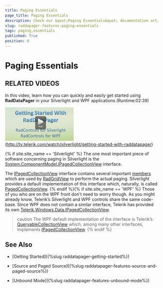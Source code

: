 ```yaml
---
title: Paging Essentials
page_title: Paging Essentials
description: Check our &quot;Paging Essentials&quot; documentation article for the RadDataPager {{ site.framework_name }} control.
slug: raddapager-features-paging-essentials
tags: paging,essentials
published: True
position: 0
---
```


# Paging Essentials



## RELATED VIDEOS
In this video, learn how you can quickly and easily get started using __RadDataPager__ in your Silverlight and WPF applications.(Runtime:02:39)

![WPF RadDataPager ](images/datapager_getting_started_video.png)(http://tv.telerik.com/watch/silverlight/getting-started-with-raddatapager)

{% if site.site_name == 'Silverlight' %}
The one most important piece of software concerning paging in Silverlight is the [System.ComponentModel.IPagedCollectionView](http://msdn.microsoft.com/en-us/library/system.componentmodel.ipagedcollectionview%28VS.95%29.aspx) interface.          

The [IPagedCollectionView](http://msdn.microsoft.com/en-us/library/system.componentmodel.ipagedcollectionview%28VS.95%29.aspx) interface contains several important [members](http://msdn.microsoft.com/en-us/library/system.componentmodel.ipagedcollectionview_members%28VS.95%29.aspx) which are used by [RadGridView](http://www.telerik.com/products/silverlight/controls/gridview.aspx) to perform the actual paging. Silverlight provides a default implementation of this interface which, naturally, is called [PagedCollectionView](http://msdn.microsoft.com/en-us/library/system.windows.data.pagedcollectionview%28VS.95%29.aspx).
   {% endif %}{% if site.site_name == 'WPF' %}
Those of you who are on the WPF front don't need to worry though. As you might already know, Telerik’s Silverlight and WPF controls share the same code-base. Since WPF does not contain a similar interface, Telerik has provided its own [Telerik.Windows.Data.IPagedCollectionView](http://www.telerik.com/help/wpf/telerik.windows.data-telerik.windows.data.ipagedcollectionview.html).
          

>caution The WPF default implementation of the interface is Telerik’s [QueryableCollectionView](http://www.telerik.com/help/wpf/t_telerik_windows_data_queryablecollectionview.html) which, among many other interfaces, implements [IPagedCollectionView](http://www.telerik.com/help/wpf/t_telerik_windows_data_ipagedcollectionview.html).
   {% endif %}

## See Also

 * [Getting Started]({%slug raddatapager-getting-started%})

 * [Source and Paged Source]({%slug raddatapager-features-source-and-paged-source%})

 * [Unbound Mode]({%slug raddatapager-features-unbound-mode%})
